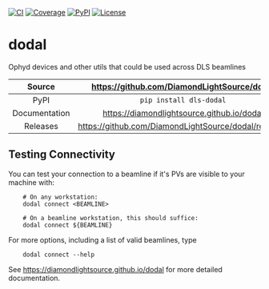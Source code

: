 [![CI](https://github.com/DiamondLightSource/dodal/actions/workflows/ci.yml/badge.svg)](https://github.com/DiamondLightSource/dodal/actions/workflows/ci.yml)
[![Coverage](https://codecov.io/gh/DiamondLightSource/dodal/branch/main/graph/badge.svg)](https://codecov.io/gh/DiamondLightSource/dodal)
[![PyPI](https://img.shields.io/pypi/v/dls-dodal.svg)](https://pypi.org/project/dls-dodal)
[![License](https://img.shields.io/badge/License-Apache%202.0-blue.svg)](https://opensource.org/licenses/Apache-2.0)

# dodal

Ophyd devices and other utils that could be used across DLS beamlines

Source          | <https://github.com/DiamondLightSource/dodal>
:---:           | :---:
PyPI            | `pip install dls-dodal`
Documentation   | <https://diamondlightsource.github.io/dodal>
Releases        | <https://github.com/DiamondLightSource/dodal/releases>

Testing Connectivity
--------------------

You can test your connection to a beamline if it's PVs are visible to your machine with:


```
    # On any workstation:
    dodal connect <BEAMLINE>

    # On a beamline workstation, this should suffice:
    dodal connect ${BEAMLINE}
```



For more options, including a list of valid beamlines, type

```
    dodal connect --help
```

<!-- README only content. Anything below this line won't be included in index.md -->

See https://diamondlightsource.github.io/dodal for more detailed documentation.
